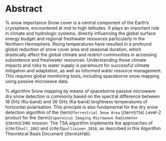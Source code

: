 # Abstract

% snow importance
Snow cover is a central component of the Earth’s cryosphere, encountered at mid to high latitudes.
It plays an important role in climate and hydrologic systems, directly influencing the global surface energy budget and regional freshwater resources particularly in the Northern Hemisphere.
Rising temperatures have resulted in a profound global reduction of snow cover area and seasonal duration, which drastically affect the global climate and restrict communities in accessing subsistence and freshwater resources.
Understanding those climate impacts and risks to water supply is paramount for successful climate mitigation and adaptation, as well as informed water resource management.
This requires global monitoring tools, including spaceborne snow mapping using passive microwave data.

% algorithm
Snow mapping by means of spaceborne passive microwave dry snow detection is commonly based on the spectral difference between 18 GHz (Ku-band) and 36 GHz (Ka-band) brightness temperatures of horizontal polarisation.
This principle is also fundamental for the dry snow detection algorithm of the {term}`Terrestrial Snow Area` ({term}`TSA`) Level-2 product for the {term}`Copernicus Imaging Microwave Radiometer` ({term}`CIMR`) mission.
The TSA algorithm implements the approaches of {cite:t}`hall_2002` and {cite:t}`pulliainen_2010`, as described in this Algorithm Theoretical Basis Document ({term}`ATBD`).